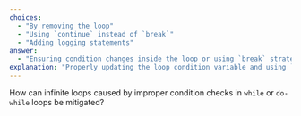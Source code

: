 ```yaml
---
choices:
  - "By removing the loop"
  - "Using `continue` instead of `break`"
  - "Adding logging statements"
answer:
  - "Ensuring condition changes inside the loop or using `break` strategically"
explanation: "Properly updating the loop condition variable and using `break` when appropriate helps prevent infinite loops."
---
```


How can infinite loops caused by improper condition checks in `while` or `do-while` loops be mitigated?
